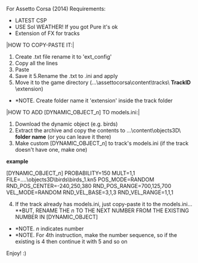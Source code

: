 For Assetto Corsa (2014) Requirements:

- LATEST CSP
- USE Sol WEATHER! If you got Pure it's ok
- Extension of FX for tracks

|HOW TO COPY-PASTE IT:|

1. Create .txt file rename it to 'ext_config'
2. Copy all the lines
3. Paste
4. Save it
5.Rename the .txt to .ini and apply
6. Move it to the game directory (...\assettocorsa\content\tracks\ **TrackID** \extension)

- *NOTE. Create folder name it 'extension' inside the track folder

|HOW TO ADD [DYNAMIC_OBJECT_*n*] TO models.ini:|
1. Download the dynamic object (e.g. birds)
2. Extract the archive and copy the contents to ...\content\objects3D\ **folder name** (or you can leave it there)
3. Make custom [DYNAMIC_OBJECT_*n*] to track's models.ini (if the track doesn't have one, make one)
  
  **example**
  
  [DYNAMIC_OBJECT_*n*]
  PROBABILITY=150
  MULT=1,1
  FILE=..\..\objects3D\birds\birds_1.kn5
  POS_MODE=RANDOM
  RND_POS_CENTER=-240,250,380
  RND_POS_RANGE=700,125,700
  VEL_MODE=RANDOM
  RND_VEL_BASE=3,1,3
  RND_VEL_RANGE=1,1,1
  
4. If the track already has models.ini, just copy-paste it to the models.ini... **BUT, RENAME THE *n* TO THE NEXT NUMBER FROM THE EXISTING NUMBER IN [DYNAMIC_OBJECT]

- *NOTE. *n* indicates number
- *NOTE. For 4th instruction, make the number sequence, so if the existing is 4 then continue it with 5 and so on

Enjoy! :)
